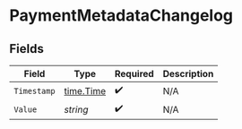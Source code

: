 # PaymentMetadataChangelog


## Fields

| Field                                     | Type                                      | Required                                  | Description                               |
| ----------------------------------------- | ----------------------------------------- | ----------------------------------------- | ----------------------------------------- |
| `Timestamp`                               | [time.Time](https://pkg.go.dev/time#Time) | :heavy_check_mark:                        | N/A                                       |
| `Value`                                   | *string*                                  | :heavy_check_mark:                        | N/A                                       |